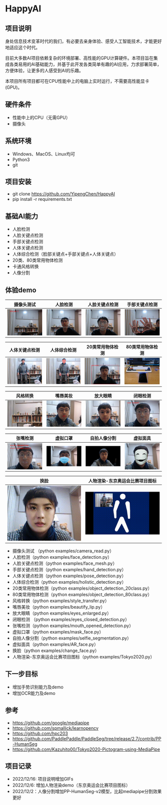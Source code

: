# HappyAI

## 项目说明
身处信息技术变革时代的我们，有必要去亲身体验、感受人工智能技术，才能更好地适应这个时代。

目前大多数AI项目依赖复杂的环境部署、高性能的GPU计算硬件。本项目旨在集成各类易用的AI基础能力，并基于此开发各类简单有趣的AI应用，力求部署简单，方便体验，让更多的人感受到AI的乐趣。

本项目所有项目都可在CPU性能中上的电脑上实时运行，不需要高性能显卡(GPU)。

## 硬件条件
* 性能中上的CPU（无需GPU）
* 摄像头

## 系统环境
* Windows、MacOS、Linux均可
* Python3
* git

## 项目安装
* git clone https://github.com/YipengChen/HappyAI
* pip install -r requirements.txt

## 基础AI能力
* 人脸检测
* 人脸关键点检测
* 手部关键点检测
* 人体关键点检测
* 人体综合检测（脸部关键点+手部关键点+人体关键点）
* 20类、80类常用物体检测
* 卡通风格转换
* 人像分割

## 体验demo
|                          摄像头测试                          |                           人脸检测                           |                        人脸关键点检测                        |                        手部关键点检测                        |
| :----------------------------------------------------------: | :----------------------------------------------------------: | :----------------------------------------------------------: | :----------------------------------------------------------: |
| ![image](https://github.com/YipengChen/HappyAI/blob/main/docs/gifs/camera_read.gif) | ![image](https://github.com/YipengChen/HappyAI/blob/main/docs/gifs/face_detection.gif) | ![image](https://github.com/YipengChen/HappyAI/blob/main/docs/gifs/face_mesh.gif) | ![image](https://github.com/YipengChen/HappyAI/blob/main/docs/gifs/hand_detection.gif) |

|                        人体关键点检测                        |                         人体综合检测                         |                       20类常用物体检测                       |                       80类常用物体检测                       |
| :----------------------------------------------------------: | :----------------------------------------------------------: | :----------------------------------------------------------: | :----------------------------------------------------------: |
| ![image](https://github.com/YipengChen/HappyAI/blob/main/docs/gifs/pose_detection.gif) | ![image](https://github.com/YipengChen/HappyAI/blob/main/docs/gifs/holistic_detection.gif) | ![image](https://github.com/YipengChen/HappyAI/blob/main/docs/gifs/object_detection_20class.gif) | ![image](https://github.com/YipengChen/HappyAI/blob/main/docs/gifs/object_detection_80class.gif) |

|                           风格转换                           |                           嘴唇美妆                           |                           放大眼睛                           |                           闭眼检测                           |
| :----------------------------------------------------------: | :----------------------------------------------------------: | :----------------------------------------------------------: | :----------------------------------------------------------: |
| ![image](https://github.com/YipengChen/HappyAI/blob/main/docs/gifs/style_transfer.gif) | ![image](https://github.com/YipengChen/HappyAI/blob/main/docs/gifs/beautify_lip.gif) | ![image](https://github.com/YipengChen/HappyAI/blob/main/docs/gifs/eyes_enlarged.gif) | ![image](https://github.com/YipengChen/HappyAI/blob/main/docs/gifs/eyes_closed_detection.gif) |

|                           张嘴检测                           |                           虚拟口罩                           |                         自拍人像分割                         |                           虚拟面具                           |
| :----------------------------------------------------------: | :----------------------------------------------------------: | :----------------------------------------------------------: | :----------------------------------------------------------: |
| ![image](https://github.com/YipengChen/HappyAI/blob/main/docs/gifs/mouth_opened_detection.gif) | ![image](https://github.com/YipengChen/HappyAI/blob/main/docs/gifs/mask_face.gif) | ![image](https://github.com/YipengChen/HappyAI/blob/main/docs/gifs/selfie_segmentation.gif) | ![image](https://github.com/YipengChen/HappyAI/blob/main/docs/gifs/AR_face.gif) |

|                             换脸                             |               人物渲染-东京奥运会比赛项目图标                |
| :----------------------------------------------------------: | :----------------------------------------------------------: |
| ![image](https://github.com/YipengChen/HappyAI/blob/main/docs/gifs/change_face.gif) | ![image](https://github.com/YipengChen/HappyAI/blob/main/docs/gifs/Tokyo2020.gif) |

* 摄像头测试 （python examples/camera_read.py）
* 人脸检测（python examples/face_detection.py）
* 人脸关键点检测（python examples/face_mesh.py）
* 手部关键点检测（python examples/hand_detection.py）
* 人体关键点检测（python examples/pose_detection.py）
* 人体综合检测（python examples/holistic_detection.py）
* 20类常用物体检测（python examples/object_detection_20class.py）
* 80类常用物体检测（python examples/object_detection_80class.py）
* 风格转换（python examples/style_transfer.py）
* 嘴唇美妆（python examples/beautify_lip.py）
* 放大眼睛（python examples/eyes_enlarged.py）
* 闭眼检测 （python examples/eyes_closed_detection.py）
* 张嘴检测（python examples/mouth_opened_detection.py）
* 虚拟口罩（python examples/mask_face.py）
* 自拍人像分割（python examples/selfie_segmentation.py）
* 虚拟面具（python examples/AR_face.py）
* 换脸（python examples/change_face.py）
* 人物渲染-东京奥运会比赛项目图标（python examples/Tokyo2020.py）

## 下一步目标
* 增加手势识别能力及demo
* 增加OCR能力及demo

## 参考
* https://github.com/google/mediapipe
* https://github.com/spmallick/learnopencv
* https://github.com/hpc203
* https://github.com/PaddlePaddle/PaddleSeg/tree/release/2.7/contrib/PP-HumanSeg
* https://github.com/Kazuhito00/Tokyo2020-Pictogram-using-MediaPipe

## 项目记录
- 2022/12/16: 项目说明增加GIFs
- 2022/12/6: 增加人物渲染demo（东京奥运会比赛项目图标）
- 2022/12/2：人像分割增加PP-HumanSeg-v2模型，比起mediapipe分割效果更好